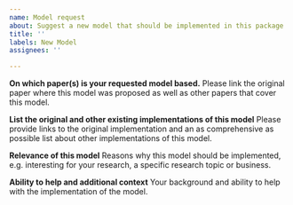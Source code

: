 ```yaml
---
name: Model request
about: Suggest a new model that should be implemented in this package
title: ''
labels: New Model
assignees: ''

---
```


**On which paper(s) is your requested model based.**
Please link the original paper where this model was proposed as well as other papers that cover this model.

**List the original and other existing implementations of this model**
Please provide links to the original implementation and an as comprehensive as possible list about other implementations
of this model.

**Relevance of this model**
Reasons why this model should be implemented, e.g. interesting for your research, a specific research topic or business.

**Ability to help and additional context**
Your background and ability to help with the implementation of the model.
